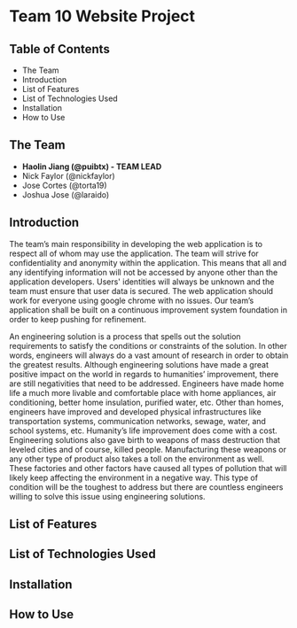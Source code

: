 # Team 10 Website Project

## Table of Contents
- The Team
- Introduction
- List of Features
- List of Technologies Used
- Installation
- How to Use

## The Team
- **Haolin Jiang (@puibtx)   - TEAM LEAD**
- Nick Faylor (@nickfaylor)
- Jose Cortes (@torta19)
- Joshua Jose (@laraido)

## Introduction
The team’s main responsibility in developing the web application is to respect all of whom may use the application. The team will strive for confidentiality and anonymity within the application. This means that all and any identifying information will not be accessed by anyone other than the application developers. Users' identities will always be unknown and the team must ensure that user data is secured. The web application should work for everyone using google chrome with no issues. Our team’s application shall be built on a continuous improvement system foundation in order to keep pushing for refinement.

An engineering solution is a process that spells out the solution requirements to satisfy the conditions or constraints of the solution. In other words, engineers will always do a vast amount of research in order to obtain the greatest results. Although engineering solutions have made a great positive impact on the world in regards to humanities’ improvement, there are still negativities that need to be addressed. Engineers have made home life a much more livable and comfortable place with home appliances, air conditioning, better home insulation, purified water, etc. Other than homes, engineers have improved and developed physical infrastructures like transportation systems, communication networks, sewage, water, and school systems, etc. Humanity’s life improvement does come with a cost. Engineering solutions also gave birth to weapons of mass destruction that leveled cities and of course, killed people. Manufacturing these weapons or any other type of product also takes a toll on the environment as well. These factories and other factors have caused all types of pollution that will likely keep affecting the environment in a negative way. This type of condition will be the toughest to address but there are countless engineers willing to solve this issue using engineering solutions.

## List of Features

## List of Technologies Used

## Installation

## How to Use




